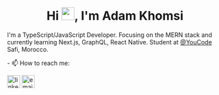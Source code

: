 <h1 align="center">Hi <img src="https://media.giphy.com/media/hvRJCLFzcasrR4ia7z/giphy.gif" width="30px">, I'm Adam Khomsi</h1>

I'm a TypeScript/JavaScript Developer. Focusing on the MERN stack and currently learning Next.js, GraphQL, React Native.
Student at [@YouCode](https://twitter.com/YouCode18) Safi, Morocco.

<p height="30px">- 📫 How to reach me:</p>
<a href="https://www.linkedin.com/in/adamkhomsi/"><img width="30px" height="30px" src="https://img.icons8.com/color/96/000000/linkedin.png" alt="linkedin"/></a>
<a href="mailto:khomsiadam@gmail.com"><img width="30px" height="30px" src="https://img.icons8.com/color/96/000000/gmail.png" alt="email"/></a>

<!--
**KhomsiAdam/KhomsiAdam** is a ✨ _special_ ✨ repository because its `README.md` (this file) appears on your GitHub profile.-->

<!-- <a href="https://www.linkedin.com/in/adamkhomsi/">
  <img align="left" alt="Adam Khomsi LinkedIN" width="22px" src="https://image.flaticon.com/icons/png/512/174/174857.png"/>
</a>

<a href="https://www.behance.net/khomsiadam/">
  <img align="left" alt="Adam Khomsi Behance" width="22px" src="https://cdn.worldvectorlogo.com/logos/behance-1.svg"/>
</a>

<a href="https://twitter.com/KhomsiAdam/">
  <img align="left" alt="Adam Khomsi Twitter" width="22px" src="https://raw.githubusercontent.com/peterthehan/peterthehan/master/assets/twitter.svg"/>
</a>

<a href="https://www.facebook.com/adam.khomsi/">
  <img align="left" alt="Adam Khomsi Facebook" width="22px" src="https://raw.githubusercontent.com/peterthehan/peterthehan/master/assets/facebook.svg"/>
</a> -->
<!-- - 🌱 I’m currently learning Next.js, GraphQL, React Native -->

<!-- Here are some ideas to get you started: 👋
- 🔭 I’m currently working on ...
- 🌱 I’m currently learning Next.js, GraphQL, React Native
- 👯 I’m looking to collaborate on ...
- 🤔 I’m looking for help with ...
- 💬 Ask me about ...
- 📫 How to reach me: ...
- 😄 Pronouns: ...
- ⚡ Fun fact: ... -->

